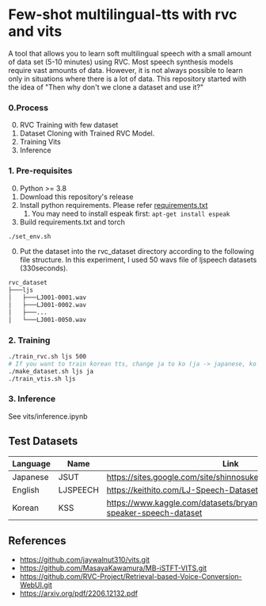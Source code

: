 # Few-shot multilingual-tts with rvc and vits
A tool that allows you to learn soft multilingual speech with a small amount of data set (5-10 minutes) using RVC.
Most speech synthesis models require vast amounts of data.
However, it is not always possible to learn only in situations where there is a lot of data.
This repository started with the idea of "Then why don't we clone a dataset and use it?"

### 0.Process
0. RVC Training with few dataset
0. Dataset Cloning with Trained RVC Model.
0. Training Vits
0. Inference

### 1. Pre-requisites
0. Python >= 3.8
0. Download this repository's release
0. Install python requirements. Please refer [requirements.txt](requirements.txt)
    1. You may need to install espeak first: `apt-get install espeak`
0. Build requirements.txt and torch
```sh
./set_env.sh
```
0. Put the dataset into the rvc_dataset directory according to the following file structure. In this experiment, I used 50 wavs file of ljspeech datasets (330seconds).
```sh
rvc_dataset
├───ljs
│   ├───LJ001-0001.wav
│   ├───LJ001-0002.wav
│   ├───...
│   └───LJ001-0050.wav
```


### 2. Training
```sh
./train_rvc.sh ljs 500
# If you want to train korean tts, change ja to ko (ja -> japanese, ko -> korean, en -> english)
./make_dataset.sh ljs ja
./train_vtis.sh ljs 
```


### 3. Inference
See vits/inference.ipynb


## Test Datasets
| Language | Name | Link |
| --- | --- | --- |
| Japanese | JSUT | https://sites.google.com/site/shinnosuketakamichi/publication/jsut | - |
| English | LJSPEECH | https://keithito.com/LJ-Speech-Dataset/ | - |
| Korean | KSS | https://www.kaggle.com/datasets/bryanpark/korean-single-speaker-speech-dataset | - |



## References
- https://github.com/jaywalnut310/vits.git
- https://github.com/MasayaKawamura/MB-iSTFT-VITS.git
- https://github.com/RVC-Project/Retrieval-based-Voice-Conversion-WebUI.git
- https://arxiv.org/pdf/2206.12132.pdf
